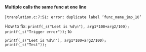 #### Multiple calls the same func at one line
```│translation.c:7:51: error: duplicate label ‘func_name_jmp_10’```

How to fix:
```printf(_s("Leet is %d\n"), arg1*100+arg2/100); printf(_s("Trigger error"));```
to
```
printf(_s("Leet is %d\n"), arg1*100+arg2/100);
printf(_s("Test"));
```
